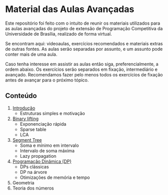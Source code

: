 Material das Aulas Avançadas
====================================

Este repositório foi feito com o intuito de reunir os materiais utilizados para as aulas avançadas do projeto de extensão de Programação Competitiva da Universidade de Brasília, realizado de forma virtual.

Se encontram aqui: videoaulas, exercícios recomendados e materiais extras de outras fontes. As aulas serão separadas por assunto, e um assunto pode conter mais de uma aula.

Caso tenha interesse em assistir as aulas então siga, preferencialmente, a ordem abaixo. Os exercícios serão separados em fixação, intermediário e avançado. Recomendamos fazer pelo menos todos os exercícios de fixação antes de avançar para o próximo tópico.

## Conteúdo

1. [Introdução](introducao/README.md)
    - Estruturas simples e motivação
1. [Binary lifting](binary-lifting/README.md)
    - Exponenciação rápida
    - Sparse table
    - LCA
1. [Segment Tree](segment-tree/README.md)
    - Soma e mínimo em intervalo
    - Intervalo de soma máxima
    - Lazy propagation
1. [Programação Dinâmica (DP)](programacao-dinamica/README.md)
    - DPs clássicas
    - DP na árvore
    - Otimizações de memória e tempo
1. Geometria
1. Teoria dos números
